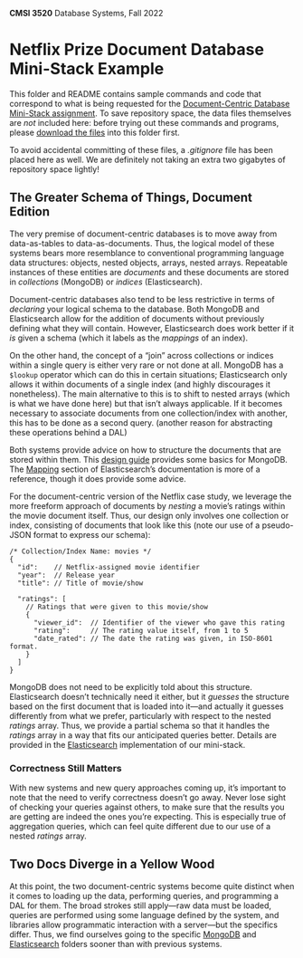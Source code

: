 **CMSI 3520** Database Systems, Fall 2022

# Netflix Prize Document Database Mini-Stack Example
This folder and README contains sample commands and code that correspond to what is being requested for the [Document-Centric Database Mini-Stack assignment](../README.md). To save repository space, the data files themselves are _not_ included here: before trying out these commands and programs, please [download the files](https://www.kaggle.com/netflix-inc/netflix-prize-data) into this folder first.

To avoid accidental committing of these files, a _.gitignore_ file has been placed here as well. We are definitely not taking an extra two gigabytes of repository space lightly!

## The Greater Schema of Things, Document Edition
The very premise of document-centric databases is to move away from data-as-tables to data-as-documents. Thus, the logical model of these systems bears more resemblance to conventional programming language data structures: objects, nested objects, arrays, nested arrays. Repeatable instances of these entities are _documents_ and these documents are stored in _collections_ (MongoDB) or _indices_ (Elasticsearch).

Document-centric databases also tend to be less restrictive in terms of _declaring_ your logical schema to the database. Both MongoDB and Elasticsearch allow for the addition of documents without previously defining what they will contain. However, Elasticsearch does work better if it _is_ given a schema (which it labels as the _mappings_ of an index).

On the other hand, the concept of a “join” across collections or indices within a single query is either very rare or not done at all. MongoDB has a `$lookup` operator which can do this in certain situations; Elasticsearch only allows it within documents of a single index (and highly discourages it nonetheless). The main alternative to this is to shift to nested arrays (which is what we have done here) but that isn’t always applicable. If it becomes necessary to associate documents from one collection/index with another, this has to be done as a second query. (another reason for abstracting these operations behind a DAL)

Both systems provide advice on how to structure the documents that are stored within them. This [design guide](https://docs.mongodb.com/guides/server/introduction/) provides some basics for MongoDB. The [Mapping](https://www.elastic.co/guide/en/elasticsearch/reference/current/mapping.html) section of Elasticsearch’s documentation is more of a reference, though it does provide some advice.

For the document-centric version of the Netflix case study, we leverage the more freeform approach of documents by _nesting_ a movie’s ratings within the movie document itself. Thus, our design only involves one collection or index, consisting of documents that look like this (note our use of a pseudo-JSON format to express our schema):

```
/* Collection/Index Name: movies */
{
  "id":    // Netflix-assigned movie identifier
  "year":  // Release year
  "title": // Title of movie/show

  "ratings": [
    // Ratings that were given to this movie/show
    {
      "viewer_id":  // Identifier of the viewer who gave this rating
      "rating":     // The rating value itself, from 1 to 5
      "date_rated": // The date the rating was given, in ISO-8601 format.
    }
  ]
}
```

MongoDB does not need to be explicitly told about this structure. Elasticsearch doesn’t technically need it either, but it _guesses_ the structure based on the first document that is loaded into it—and actually it guesses differently from what we prefer, particularly with respect to the nested _ratings_ array. Thus, we provide a partial schema so that it handles the _ratings_ array in a way that fits our anticipated queries better. Details are provided in the [Elasticsearch](./elasticsearch) implementation of our mini-stack.

### Correctness Still Matters
With new systems and new query approaches coming up, it’s important to note that the need to verify correctness doesn’t go away. Never lose sight of checking your queries against others, to make sure that the results you are getting are indeed the ones you’re expecting. This is especially true of aggregation queries, which can feel quite different due to our use of a nested _ratings_ array.

## Two Docs Diverge in a Yellow Wood
At this point, the two document-centric systems become quite distinct when it comes to loading up the data, performing queries, and programming a DAL for them. The broad strokes still apply—raw data must be loaded, queries are performed using some language defined by the system, and libraries allow programmatic interaction with a server—but the specifics differ. Thus, we find ourselves going to the specific [MongoDB](./mongodb) and [Elasticsearch](./elasticsearch) folders sooner than with previous systems.
